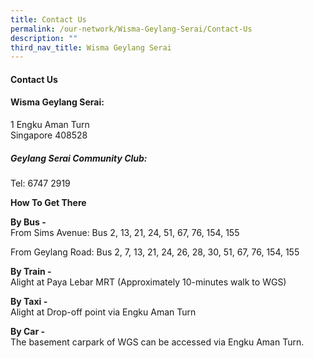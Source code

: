 ```yaml
---
title: Contact Us
permalink: /our-network/Wisma-Geylang-Serai/Contact-Us
description: ""
third_nav_title: Wisma Geylang Serai
---
```

#### Contact Us
#### Wisma Geylang Serai:

1 Engku Aman Turn<br>
Singapore 408528

##### Geylang Serai Community Club:
##### 
Tel: 6747 2919



**How To Get There**

**By Bus -**<br>
From Sims Avenue: Bus 2, 13, 21, 24, 51, 67, 76, 154, 155

From Geylang Road: Bus 2, 7, 13, 21, 24, 26, 28, 30, 51, 67, 76, 154, 155

**By Train -**<br>
Alight at Paya Lebar MRT (Approximately 10-minutes walk to WGS)

**By Taxi -**<br>
Alight at Drop-off point via Engku Aman Turn

**By Car -**<br>
The basement carpark of WGS can be accessed via Engku Aman Turn.